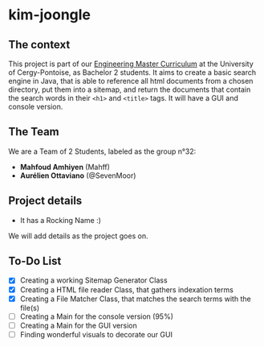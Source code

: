 # kim-joongle

## The context
This project is part of our [Engineering Master Curriculum](https://depinfo.u-cergy.fr/cmi/) at the University of Cergy-Pontoise, as Bachelor 2 students. It aims to create a basic search engine in Java, that is able to reference all html documents from a chosen directory, put them into a sitemap, and return the documents that contain the search words in their ```<h1>``` and ```<title>``` tags. It will have a GUI and console version.

## The Team
We are a Team of 2 Students, labeled as the group n°32:
* **Mahfoud Amhiyen** (Mahff)
* **Aurélien Ottaviano** (@SevenMoor)

## Project details
* It has a Rocking Name :)

We will add details as the project goes on.

## To-Do List
- [x] Creating a working Sitemap Generator Class
- [x] Creating a HTML file reader Class, that gathers indexation terms
- [x] Creating a File Matcher Class, that matches the search terms with the file(s)
- [ ] Creating a Main for the console version (95%)
- [ ] Creating a Main for the GUI version
- [ ] Finding wonderful visuals to decorate our GUI
